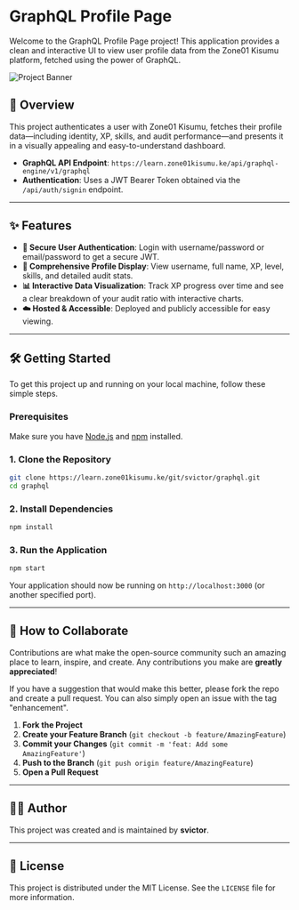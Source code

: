 # GraphQL Profile Page

Welcome to the GraphQL Profile Page project! This application provides a clean and interactive UI to view user profile data from the Zone01 Kisumu platform, fetched using the power of GraphQL.

![Project Banner](https://via.placeholder.com/800x200.png?text=GraphQL+Profile+Dashboard) <!-- Replace with a real banner image -->

## 🚀 Overview

This project authenticates a user with Zone01 Kisumu, fetches their profile data—including identity, XP, skills, and audit performance—and presents it in a visually appealing and easy-to-understand dashboard.

- **GraphQL API Endpoint**: `https://learn.zone01kisumu.ke/api/graphql-engine/v1/graphql`
- **Authentication**: Uses a JWT Bearer Token obtained via the `/api/auth/signin` endpoint.

---

## ✨ Features

- **🔐 Secure User Authentication**: Login with username/password or email/password to get a secure JWT.
- **👤 Comprehensive Profile Display**: View username, full name, XP, level, skills, and detailed audit stats.
- **📊 Interactive Data Visualization**: Track XP progress over time and see a clear breakdown of your audit ratio with interactive charts.
- **☁️ Hosted & Accessible**: Deployed and publicly accessible for easy viewing.

---

## 🛠️ Getting Started

To get this project up and running on your local machine, follow these simple steps.

### Prerequisites

Make sure you have [Node.js](https://nodejs.org/) and [npm](https://www.npmjs.com/) installed.

### 1. Clone the Repository

```bash
git clone https://learn.zone01kisumu.ke/git/svictor/graphql.git
cd graphql
```

### 2. Install Dependencies

```bash
npm install
```

### 3. Run the Application

```bash
npm start
```

Your application should now be running on `http://localhost:3000` (or another specified port).

---

## 🤝 How to Collaborate

Contributions are what make the open-source community such an amazing place to learn, inspire, and create. Any contributions you make are **greatly appreciated**!

If you have a suggestion that would make this better, please fork the repo and create a pull request. You can also simply open an issue with the tag "enhancement".

1.  **Fork the Project**
2.  **Create your Feature Branch** (`git checkout -b feature/AmazingFeature`)
3.  **Commit your Changes** (`git commit -m 'feat: Add some AmazingFeature'`)
4.  **Push to the Branch** (`git push origin feature/AmazingFeature`)
5.  **Open a Pull Request**

---

## 👨‍💻 Author

This project was created and is maintained by **svictor**.

---

## 📄 License

This project is distributed under the MIT License. See the `LICENSE` file for more information.
